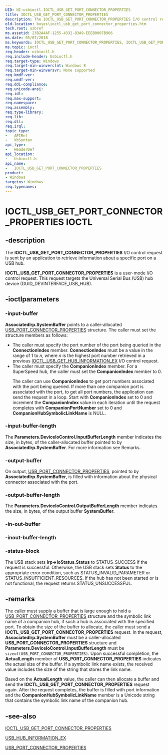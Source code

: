 ```yaml
---
UID: NI:usbioctl.IOCTL_USB_GET_PORT_CONNECTOR_PROPERTIES
title: IOCTL_USB_GET_PORT_CONNECTOR_PROPERTIES
description: The IOCTL_USB_GET_PORT_CONNECTOR_PROPERTIES I/O control request is sent by an application to retrieve information about a specific port on a USB hub.
old-location: buses\ioctl_usb_get_port_connector_properties.htm
tech.root: usbref
ms.assetid: 23B2A4AF-1255-4332-83A9-EEEB0007B966
ms.date: 05/07/2018
ms.keywords: IOCTL_USB_GET_PORT_CONNECTOR_PROPERTIES, IOCTL_USB_GET_PORT_CONNECTOR_PROPERTIES control, IOCTL_USB_GET_PORT_CONNECTOR_PROPERTIES control code [Buses], buses.ioctl_usb_get_port_connector_properties, usbioctl/IOCTL_USB_GET_PORT_CONNECTOR_PROPERTIES
ms.topic: ioctl
req.header: usbioctl.h
req.include-header: Usbioctl.h
req.target-type: Windows
req.target-min-winverclnt: Windows 8
req.target-min-winversvr: None supported
req.kmdf-ver: 
req.umdf-ver: 
req.ddi-compliance: 
req.unicode-ansi: 
req.idl: 
req.max-support: 
req.namespace: 
req.assembly: 
req.type-library: 
req.lib: 
req.dll: 
req.irql: 
topic_type:
-	APIRef
-	kbSyntax
api_type:
-	HeaderDef
api_location:
-	Usbioctl.h
api_name:
-	IOCTL_USB_GET_PORT_CONNECTOR_PROPERTIES
product:
- Windows
targetos: Windows
req.typenames: 
---
```


# IOCTL_USB_GET_PORT_CONNECTOR_PROPERTIES IOCTL


## -description



The <b>IOCTL_USB_GET_PORT_CONNECTOR_PROPERTIES</b> I/O control request is sent by an application to retrieve information about a specific port on a USB hub. 

<b>IOCTL_USB_GET_PORT_CONNECTOR_PROPERTIES</b> is a user-mode I/O control request. This request targets the Universal Serial Bus (USB) hub device (GUID_DEVINTERFACE_USB_HUB).




## -ioctlparameters




### -input-buffer

<b>AssociatedIrp.SystemBuffer</b> points to a caller-allocated    <a href="https://msdn.microsoft.com/library/windows/hardware/hh406265">USB_PORT_CONNECTOR_PROPERTIES</a> structure. The caller must set the structure members as follows:<ul>
<li>
The caller must specify the port number of the port being queried in the <b>ConnectionIndex</b> member.  <b>ConnectionIndex</b> must be a value in the range of 1 to <i>n</i>, where <i>n</i> is the highest port number retrieved in a previous <a href="https://msdn.microsoft.com/library/windows/hardware/hh450860">IOCTL_USB_GET_HUB_INFORMATION_EX</a> I/O control request.

</li>
<li>
The caller must specify the <b>CompanionIndex</b>  member. For a SuperSpeed hub, the caller must set the <b>CompanionIndex</b>  member to 0. 

The caller can use <b>CompanionIndex</b> to get port numbers associated with the port being queried. If more than one companion port is associated with the port, to get all port numbers, the application can send the request in a loop. Start with <b>CompanionIndex</b>  set to 0 and  increment the <b>CompanionIndex</b> value in each iteration until the request completes with <b>CompanionPortNumber</b> set to 0 and <b>CompanionHubSymbolicLinkName</b> is NULL. 

</li>
</ul>



### -input-buffer-length

The <b>Parameters.DeviceIoControl.InputBufferLength</b> member indicates the size, in bytes, of the caller-allocated buffer pointed to by <b>AssociatedIrp.SystemBuffer</b>. For more information see Remarks. 


### -output-buffer

On output, <a href="https://msdn.microsoft.com/library/windows/hardware/hh406265">USB_PORT_CONNECTOR_PROPERTIES</a>, pointed to by  <b>AssociatedIrp.SystemBuffer</b>,  is filled with information about the physical connector associated with the port.


### -output-buffer-length

The <b>Parameters.DeviceIoControl.OutputBufferLength</b> member indicates the size, in bytes, of the output buffer <b>SystemBuffer</b>.


### -in-out-buffer








### -inout-buffer-length








### -status-block

The USB stack sets <b>Irp-&gt;IoStatus.Status</b> to STATUS_SUCCESS if the request is successful. Otherwise, the USB stack sets <b>Status</b> to the appropriate error condition, such as STATUS_INVALID_PARAMETER or STATUS_INSUFFICIENT_RESOURCES. If the hub has not been started or is not functional, the request returns STATUS_UNSUCCESSFUL.


## -remarks



The caller must supply a buffer that is large enough to hold a <a href="https://msdn.microsoft.com/library/windows/hardware/hh406265">USB_PORT_CONNECTOR_PROPERTIES</a> structure and  the symbolic link name of a companion hub, if such a hub is associated with the specified port. To obtain the size of the buffer to allocate, the caller must send a <b>IOCTL_USB_GET_PORT_CONNECTOR_PROPERTIES</b> request. In the request, <b>AssociatedIrp.SystemBuffer</b> must be a caller-allocated <b>USB_PORT_CONNECTOR_PROPERTIES</b> structure and <b>Parameters.DeviceIoControl.InputBufferLength</b> must be  <code>sizeof(USB_PORT_CONNECTOR_PROPERTIES)</code>. Upon successful completion, the <b>ActualLength</b> member of <b>USB_PORT_CONNECTOR_PROPERTIES</b> indicates the actual size of the  buffer. If a symbolic link name exists, the received value includes the size of the string that stores the link name. 

Based on the <b>ActualLength</b> value, the caller can then allocate a buffer and send the  <b>IOCTL_USB_GET_PORT_CONNECTOR_PROPERTIES</b> request again. After the request completes, the buffer is filled with port information and the <b>CompanionHubSymbolicLinkName</b> member is a Unicode string that contains the symbolic link  name of the companion hub.




## -see-also




<a href="https://msdn.microsoft.com/library/windows/hardware/hh450863">IOCTL_USB_GET_PORT_CONNECTOR_PROPERTIES</a>



<a href="https://msdn.microsoft.com/library/windows/hardware/hh406262">USB_HUB_INFORMATION_EX</a>



<a href="https://msdn.microsoft.com/library/windows/hardware/hh406265">USB_PORT_CONNECTOR_PROPERTIES</a>
 

 

